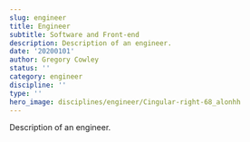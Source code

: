 ```yaml
---
slug: engineer
title: Engineer
subtitle: Software and Front-end
description: Description of an engineer.
date: '20200101'
author: Gregory Cowley
status: ''
category: engineer
discipline: ''
type: ''
hero_image: disciplines/engineer/Cingular-right-68_alonhh
---
```


Description of an engineer.